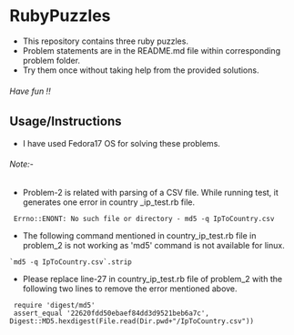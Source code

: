 RubyPuzzles
============

 * This repository contains three ruby puzzles. 
 * Problem statements are in the README.md file within corresponding problem folder. 
 * Try them once without taking help from the provided solutions. 

###### Have fun !!


## Usage/Instructions

 * I have used Fedora17 OS for solving these problems. 

###### Note:-
 * Problem-2 is related with parsing of a CSV file. While running test, it generates one error in country
_ip_test.rb file.

 ```erb
  Errno::ENONT: No such file or directory - md5 -q IpToCountry.csv
 ```

 * The following command mentioned in country_ip_test.rb file in problem_2 is not working as 'md5' command is not available for linux.
 
 ```erb
 `md5 -q IpToCountry.csv`.strip 
 ```
 
 * Please replace line-27 in country_ip_test.rb file of problem_2 with the following two lines to remove the error mentioned above.
 
 ```erb
  require 'digest/md5'
  assert_equal '22620fdd50ebaef84dd3d9521beb6a7c', Digest::MD5.hexdigest(File.read(Dir.pwd+"/IpToCountry.csv"))
 ```
